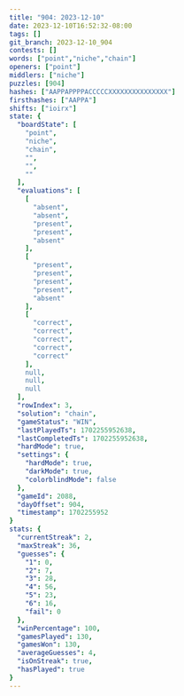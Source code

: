 ```yaml
---
title: "904: 2023-12-10"
date: 2023-12-10T16:52:32-08:00
tags: []
git_branch: 2023-12-10_904
contests: []
words: ["point","niche","chain"]
openers: ["point"]
middlers: ["niche"]
puzzles: [904]
hashes: ["AAPPAPPPPACCCCCXXXXXXXXXXXXXXX"]
firsthashes: ["AAPPA"]
shifts: ["ioirx"]
state: {
  "boardState": [
    "point",
    "niche",
    "chain",
    "",
    "",
    ""
  ],
  "evaluations": [
    [
      "absent",
      "absent",
      "present",
      "present",
      "absent"
    ],
    [
      "present",
      "present",
      "present",
      "present",
      "absent"
    ],
    [
      "correct",
      "correct",
      "correct",
      "correct",
      "correct"
    ],
    null,
    null,
    null
  ],
  "rowIndex": 3,
  "solution": "chain",
  "gameStatus": "WIN",
  "lastPlayedTs": 1702255952638,
  "lastCompletedTs": 1702255952638,
  "hardMode": true,
  "settings": {
    "hardMode": true,
    "darkMode": true,
    "colorblindMode": false
  },
  "gameId": 2088,
  "dayOffset": 904,
  "timestamp": 1702255952
}
stats: {
  "currentStreak": 2,
  "maxStreak": 36,
  "guesses": {
    "1": 0,
    "2": 7,
    "3": 28,
    "4": 56,
    "5": 23,
    "6": 16,
    "fail": 0
  },
  "winPercentage": 100,
  "gamesPlayed": 130,
  "gamesWon": 130,
  "averageGuesses": 4,
  "isOnStreak": true,
  "hasPlayed": true
}
---
```

<!-- more -->

